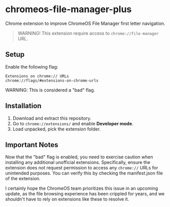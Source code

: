 # chromeos-file-manager-plus
Chrome extension to improve ChromeOS File Manager first letter navigation.

> WARNING!
> This extension require access to `chrome://file-manager` URL.

## Setup
Enable the following flag:
```
Extensions on chrome:// URLs
chrome://flags/#extensions-on-chrome-urls
```
WARNING: This is considered a "bad" flag.

## Installation
1. Download and extract this repository.
2. Go to `chrome://extensions/` and enable **Developer mode**.
3. Load unpacked, pick the extension folder.

## Important Notes
Now that the "bad" flag is enabled, you need to exercise caution when installing any additional unofficial extensions. Specifically, ensure the extension does not request permission to access any `chrome://` URLs for unintended purposes. You can verify this by checking the manifest.json file of the extension.

I certainly hope the ChromeOS team prioritizes this issue in an upcoming update, as the file browsing experience has been crippled for years, and we shouldn't have to rely on extensions like these to resolve it.
